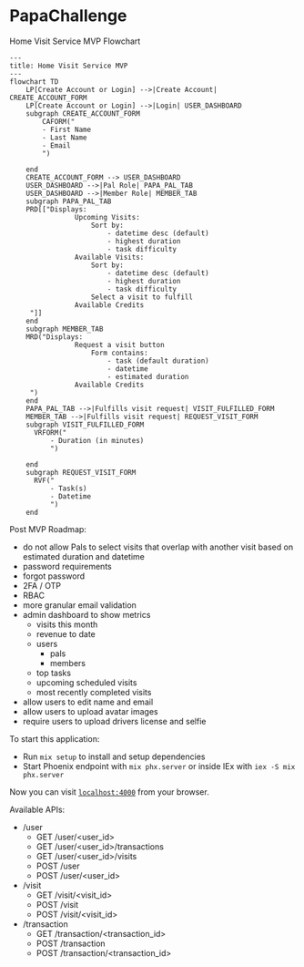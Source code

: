 # PapaChallenge

Home Visit Service MVP Flowchart

```mermaid
---
title: Home Visit Service MVP
---
flowchart TD
    LP[Create Account or Login] -->|Create Account| CREATE_ACCOUNT_FORM
    LP[Create Account or Login] -->|Login| USER_DASHBOARD
    subgraph CREATE_ACCOUNT_FORM
        CAFORM("
        - First Name
        - Last Name
        - Email
        ")

    end
    CREATE_ACCOUNT_FORM --> USER_DASHBOARD
    USER_DASHBOARD -->|Pal Role| PAPA_PAL_TAB
    USER_DASHBOARD -->|Member Role| MEMBER_TAB
    subgraph PAPA_PAL_TAB
    PRD[["Displays: 
                Upcoming Visits:
                    Sort by:
                        - datetime desc (default)
                        - highest duration
                        - task difficulty
                Available Visits:
                    Sort by:
                        - datetime desc (default)
                        - highest duration
                        - task difficulty
                    Select a visit to fulfill
                Available Credits
     "]]
    end
    subgraph MEMBER_TAB
    MRD("Displays: 
                Request a visit button
                    Form contains:
                        - task (default duration)
                        - datetime
                        - estimated duration
                Available Credits
     ")
    end
    PAPA_PAL_TAB -->|Fulfills visit request| VISIT_FULFILLED_FORM
    MEMBER_TAB -->|Fulfills visit request| REQUEST_VISIT_FORM
    subgraph VISIT_FULFILLED_FORM
      VRFORM("
          - Duration (in minutes)
          ")

    end
    subgraph REQUEST_VISIT_FORM
      RVF("
          - Task(s)
          - Datetime
          ")
    end  
```

Post MVP Roadmap:

* do not allow Pals to select visits that overlap with another visit based on estimated duration and datetime
* password requirements
* forgot password
* 2FA / OTP
* RBAC
* more granular email validation
* admin dashboard to show metrics
  * visits this month
  * revenue to date
  * users
    * pals
    * members
  * top tasks
  * upcoming scheduled visits
  * most recently completed visits
* allow users to edit name and email
* allow users to upload avatar images
* require users to upload drivers license and selfie

  
To start this application:

  * Run `mix setup` to install and setup dependencies
  * Start Phoenix endpoint with `mix phx.server` or inside IEx with `iex -S mix phx.server`

Now you can visit [`localhost:4000`](http://localhost:4000) from your browser.

Available APIs:

* /user
  * GET /user/<user_id>
  * GET /user/<user_id>/transactions
  * GET /user/<user_id>/visits
  * POST /user
  * POST /user/<user_id>
* /visit
  * GET  /visit/<visit_id>
  * POST /visit
  * POST /visit/<visit_id>
* /transaction
  * GET  /transaction/<transaction_id>
  * POST /transaction
  * POST /transaction/<transaction_id>
